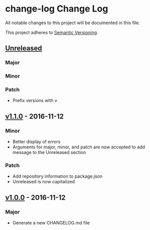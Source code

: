 # change-log Change Log

All notable changes to this project will be documented in this file.

This project adheres to [Semantic Versioning](http://semver.org/).

## [Unreleased]
### Major
### Minor
### Patch
- Prefix versions with v

## [v1.1.0] - 2016-11-12
### Minor
- Better display of errors
- Arguments for major, minor, and patch are now accepted to add message 
to the Unreleased section

### Patch
- Add repository information to package.json
- Unreleased is now capitalized 

## [v1.0.0] - 2016-11-12
### Major
- Generate a new CHANGELOG.md file

[Unreleased]: https://github.com/majgis/change-log/compare/v1.1.0...master
[v1.1.0]: https://github.com/majgis/change-log/compare/v1.0.0...v1.1.0
[v1.0.0]: https://github.com/majgis/change-log/commits/v1.0.0











